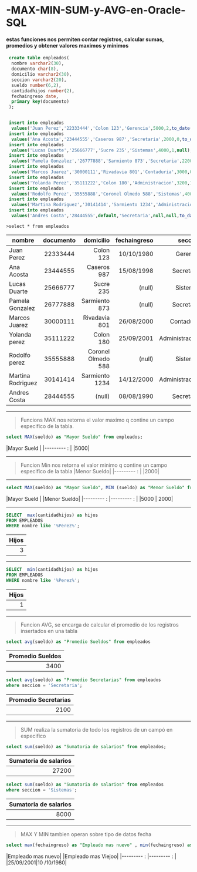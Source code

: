 # -MAX-MIN-SUM-y-AVG-en-Oracle-SQL
#### estas funciones nos permiten contar registros, calcular sumas, promedios y obtener valores maximos y minimos

```sql
 create table empleados(
  nombre varchar2(30),
  documento char(8),
  domicilio varchar2(30),
  seccion varchar2(20),
  sueldo number(6,2),
  cantidadhijos number(2),
  fechaingreso date,
  primary key(documento)
 );


 insert into empleados
  values('Juan Perez','22333444','Colon 123','Gerencia',5000,2,to_date('10/10/1980','dd/mm/yyyy'));
 insert into empleados
  values('Ana Acosta','23444555','Caseros 987','Secretaria',2000,0,to_date('15/08/1998','dd/mm/yyyy'));
 insert into empleados
  values('Lucas Duarte','25666777','Sucre 235','Sistemas',4000,1,null);
 insert into empleados
  values('Pamela Gonzalez','26777888','Sarmiento 873','Secretaria',2200,3,null);
 insert into empleados
  values('Marcos Juarez','30000111','Rivadavia 801','Contaduria',3000,0,to_date('26/08/2000','dd/mm/yyyy'));
 insert into empleados
  values('Yolanda Perez','35111222','Colon 180','Administracion',3200,1,to_date('25/09/2001','dd/mm/yyyy'));
 insert into empleados
  values('Rodolfo Perez','35555888','Coronel Olmedo 588','Sistemas',4000,3,null);
 insert into empleados
  values('Martina Rodriguez','30141414','Sarmiento 1234','Administracion',3800,4,to_date('14/12/2000','dd/mm/yyyy'));
 insert into empleados
  values('Andres Costa','28444555',default,'Secretaria',null,null,to_date('08/08/1990','dd/mm/yyyy'));
  ```
  
    
    >select * from empleados

 | nombre            | documento           |   domicilio   |  fechaingreso   |  seccion   |  sueldo  |  Cantidad  |
 | ------------------|:----------------:|----------------:| ---------:| -----------:| ------------------:| --------:|
 | Juan Perez | 22333444 |  Colon 123   | 10/10/1980 | Gerencia | 5000| 2|
 | Ana Acosta | 23444555 |  Caseros 987   | 15/08/1998 | Secretaria | 2000|0|
 | Lucas Duarte | 25666777|  Sucre 235   | (null)  | Sistemas | 4000|1|
 | Pamela Gonzalez | 26777888 |  Sarmiento 873   | (null)  | Secretaria | 2200| 3|
 | Marcos Juarez | 30000111 |  Rivadavia 801   | 26/08/2000  | Contaduria | 3000| 0|
 | Yolanda perez | 35111222 |  Colon 180   | 25/09/2001  | Administracion | 3200| 1 | 
 | Rodolfo perez | 35555888 |  Coronel Olmedo 588  | (null) | Sistemas | 4000| 3 |
 | Martina Rodriguez | 30141414 |  Sarmiento 1234  | 14/12/2000  | Administracion | 3800| 4|
 | Andres Costa | 28444555 |  (null) | 08/08/1990  | Secretaria | (null)| (null)|
 
 ___
 > Funcions MAX nos retorna el valor maximo q contine un campo especifico de la tabla.

```sql
select MAX(sueldo) as "Mayor Sueldo" from empleados;
```

|Mayor Sueld |
|--------- : |
|5000|

___
>Funcion Min nos retorna el valor minimo q contine un campo especifico de la tabla
 |Menor Sueldo|
|--------- : |
|2000|

___

```sql
select MAX(sueldo) as "Mayor Sueldo", MIN (sueldo) as "Menor Sueldo" from empleados;
```
|Mayor Sueld | |Menor Sueldo|
|--------- : |--------- : |
|5000 | 2000|

___
```sql
SELECT  max(cantidadhijos) as hijos
FROM EMPLEADOS
WHERE nombre like '%Perez%';
```

|Hijos|
|----:|
|3|
___

```sql
SELECT  min(cantidadhijos) as hijos
FROM EMPLEADOS
WHERE nombre like '%Perez%';
```

|Hijos|
|----:|
|1|

___

>Funcion AVG, se encarga de calcular el promedio de los registros insertados en una tabla
```sql
select avg(sueldo) as "Promedio Sueldos" from empleados
```
|Promedio Sueldos|
|----:|
|3400|


```SQL
select avg(sueldo) as "Promedio Secretarias" from empleados
where seccion = 'Secretaria';
```

|Promedio Secretarias|
|----:|
|2100|

___
> SUM realiza la sumatoria de todo los registros de un campó en especifico

```SQL
select sum(sueldo) as "Sumatoria de salarios" from empleados;
```
|Sumatoria de salarios|
|----:|
|27200|


```SQL
select sum(sueldo) as "Sumatoria de salarios" from empleados
where seccion = 'Sistemas';
```
|Sumatoria de salarios|
|----:|
|8000|

___

> MAX Y MIN tambien operan sobre tipo de datos fecha

```SQL
select max(fechaingreso) as "Empleado mas nuevo" , min(fechaingreso) as "Empleado mas Viejo "from empleados;
```
|Empleado mas nuevo| |Empleado mas Viejoo|
|--------- : |--------- : |
|25/09/2001|10 /10/1980|
